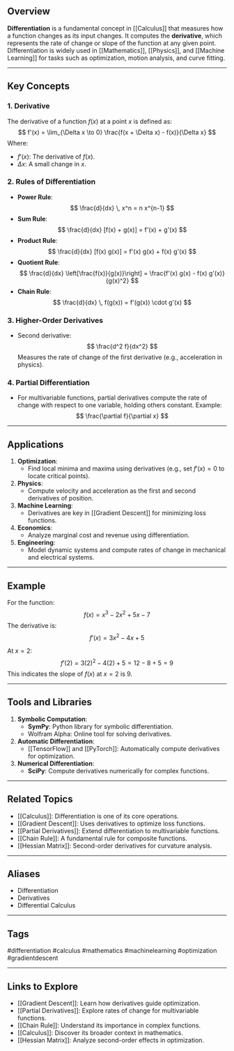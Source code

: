 ## Overview
**Differentiation** is a fundamental concept in [[Calculus]] that measures how a function changes as its input changes. It computes the **derivative**, which represents the rate of change or slope of the function at any given point. Differentiation is widely used in [[Mathematics]], [[Physics]], and [[Machine Learning]] for tasks such as optimization, motion analysis, and curve fitting.

---

## Key Concepts

### **1. Derivative**
The derivative of a function $f(x)$ at a point $x$ is defined as:
$$
f'(x) = \lim_{\Delta x \to 0} \frac{f(x + \Delta x) - f(x)}{\Delta x}
$$
Where:
- $f'(x)$: The derivative of $f(x)$.
- $\Delta x$: A small change in $x$.

### **2. Rules of Differentiation**
- **Power Rule**:
  $$
  \frac{d}{dx} \, x^n = n x^{n-1}
  $$
- **Sum Rule**:
  $$
  \frac{d}{dx} [f(x) + g(x)] = f'(x) + g'(x)
  $$
- **Product Rule**:
  $$
  \frac{d}{dx} [f(x) g(x)] = f'(x) g(x) + f(x) g'(x)
  $$
- **Quotient Rule**:
  $$
  \frac{d}{dx} \left[\frac{f(x)}{g(x)}\right] = \frac{f'(x) g(x) - f(x) g'(x)}{g(x)^2}
  $$
- **Chain Rule**:
  $$
  \frac{d}{dx} \, f(g(x)) = f'(g(x)) \cdot g'(x)
  $$

### **3. Higher-Order Derivatives**
- Second derivative:
  $$
  \frac{d^2 f}{dx^2}
  $$
  Measures the rate of change of the first derivative (e.g., acceleration in physics).

### **4. Partial Differentiation**
- For multivariable functions, partial derivatives compute the rate of change with respect to one variable, holding others constant. Example:
  $$
  \frac{\partial f}{\partial x}
  $$

---

## Applications

1. **Optimization**:
   - Find local minima and maxima using derivatives (e.g., set $f'(x) = 0$ to locate critical points).
2. **Physics**:
   - Compute velocity and acceleration as the first and second derivatives of position.
3. **Machine Learning**:
   - Derivatives are key in [[Gradient Descent]] for minimizing loss functions.
4. **Economics**:
   - Analyze marginal cost and revenue using differentiation.
5. **Engineering**:
   - Model dynamic systems and compute rates of change in mechanical and electrical systems.

---

## Example
For the function:
$$
f(x) = x^3 - 2x^2 + 5x - 7
$$
The derivative is:
$$
f'(x) = 3x^2 - 4x + 5
$$

At $x = 2$:
$$
f'(2) = 3(2)^2 - 4(2) + 5 = 12 - 8 + 5 = 9
$$
This indicates the slope of $f(x)$ at $x = 2$ is $9$.

---

## Tools and Libraries

1. **Symbolic Computation**:
   - **SymPy**: Python library for symbolic differentiation.
   - Wolfram Alpha: Online tool for solving derivatives.
2. **Automatic Differentiation**:
   - [[TensorFlow]] and [[PyTorch]]: Automatically compute derivatives for optimization.
3. **Numerical Differentiation**:
   - **SciPy**: Compute derivatives numerically for complex functions.

---

## Related Topics

- [[Calculus]]: Differentiation is one of its core operations.
- [[Gradient Descent]]: Uses derivatives to optimize loss functions.
- [[Partial Derivatives]]: Extend differentiation to multivariable functions.
- [[Chain Rule]]: A fundamental rule for composite functions.
- [[Hessian Matrix]]: Second-order derivatives for curvature analysis.

---

## Aliases
- Differentiation
- Derivatives
- Differential Calculus

---

## Tags
#differentiation #calculus #mathematics #machinelearning #optimization #gradientdescent

---

## Links to Explore
- [[Gradient Descent]]: Learn how derivatives guide optimization.
- [[Partial Derivatives]]: Explore rates of change for multivariable functions.
- [[Chain Rule]]: Understand its importance in complex functions.
- [[Calculus]]: Discover its broader context in mathematics.
- [[Hessian Matrix]]: Analyze second-order effects in optimization.